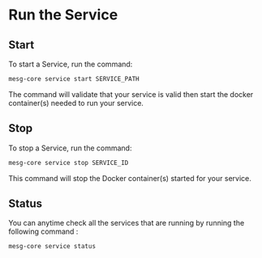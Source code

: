 # Run the Service

## Start

To start a Service, run the command:

```bash
mesg-core service start SERVICE_PATH
```

The command will validate that your service is valid then start the docker container\(s\) needed to run your service.

## Stop

To stop a Service, run the command:

```bash
mesg-core service stop SERVICE_ID
```

This command will stop the Docker container\(s\) started for your service.

## Status

You can anytime check all the services that are running by running the following command :

```bash
mesg-core service status
```

